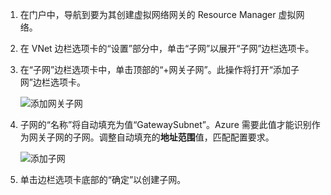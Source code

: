 1. 在门户中，导航到要为其创建虚拟网络网关的 Resource Manager 虚拟网络。
2. 在 VNet 边栏选项卡的“设置”部分中，单击“子网”以展开“子网”边栏选项卡。
3. 在“子网”边栏选项卡中，单击顶部的“+网关子网”。此操作将打开“添加子网”边栏选项卡。

    ![添加网关子网](./media/vpn-gateway-add-gwsubnet-rm-portal-include/addgwsubnet.png "添加网关子网")  

4. 子网的“名称”将自动填充为值“GatewaySubnet”。Azure 需要此值才能识别作为网关子网的子网。调整自动填充的**地址范围**值，匹配配置要求。

    ![添加子网](./media/vpn-gateway-add-gwsubnet-rm-portal-include/addsubnetgw.png "添加子网")  

5. 单击边栏选项卡底部的“确定”以创建子网。

<!---HONumber=Mooncake_0206_2017-->